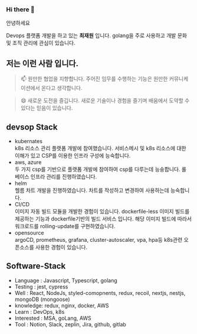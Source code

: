 ### Hi there 👋

안녕하세요

Devops 플랫폼 개발을 하고 있는 **최재원** 입니다.
golang을 주로 사용하고 개발 문화 및 조직 관리에 관심이 있습니다.

## 저는 이런 사람 입니다.

> 📫 원만한 협업을 지향합니다. 주어진 임무를 수행하는 기능은 원만한 커뮤니케이션에서 온다고 생각합니다.

> 😄 새로운 도전을 즐깁니다. 새로운 기술이나 경험을 즐기며 배움에서 도약할 수 있다는 믿음이 있습니다.

## devsop Stack
- kubernates  
  k8s 리소스 관리 플랫폼 개발에 참여했습니다. 서비스메시 및 k8s 리소스에 대한 이해가 있고 CSP를 이용한 인프라 구성에 능숙합니다.
- aws, azure  
  두 가지 csp를 기반으로 플랫폼 개발에 참여하여 csp를 다루는데 능숭합니다. 롤 베이스 인프라 관리를 진행하였습니다.
- helm  
  헬름 차트 개발을 진행하였습니다. 차트를 작성하고 변경하여 사용하는데 능숙합니다.
- CI/CD  
  이미지 자동 빌드 모듈을 개발한 경험이 있습니다. dockerfile-less 이미지 빌드를 제공하는 기능과 dockerfile기반의 빌드 서비스 입니다. 해당 이미지 빌드에 따라서 워크로드를 rolling-update를 구현하였습니다.  
- opensource  
  argoCD, prometheus, grafana, cluster-autoscaler, vpa, hpa등 k8s관련 오픈소스를 사용한 경험이 있습니다.
 
## Software-Stack

- Language : Javascript, Typescript, golang
- Testing : jest, cypress
- Well : React, NodeJs, styled-comopnents, redux, recoil, nextjs, nestjs, mongoDB (mongoose)
- knowledge: redux, nginx, docker, AWS
- Learn : DevOps, k8s
- Interested : MSA, goLang, AWS
- Tool : Notion, Slack, zeplin, Jira, github, gitlab


